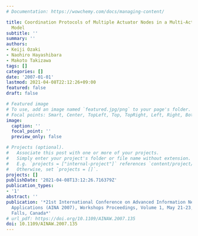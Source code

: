 ```yaml
---
# Documentation: https://wowchemy.com/docs/managing-content/

title: Coordination Protocols of Multiple Actuator Nodes in a Multi-Actuator/Multi-Sensor
  Model
subtitle: ''
summary: ''
authors:
- Keiji Ozaki
- Naohiro Hayashibara
- Makoto Takizawa
tags: []
categories: []
date: '2007-01-01'
lastmod: 2021-04-08T22:12:26+09:00
featured: false
draft: false

# Featured image
# To use, add an image named `featured.jpg/png` to your page's folder.
# Focal points: Smart, Center, TopLeft, Top, TopRight, Left, Right, BottomLeft, Bottom, BottomRight.
image:
  caption: ''
  focal_point: ''
  preview_only: false

# Projects (optional).
#   Associate this post with one or more of your projects.
#   Simply enter your project's folder or file name without extension.
#   E.g. `projects = ["internal-project"]` references `content/project/deep-learning/index.md`.
#   Otherwise, set `projects = []`.
projects: []
publishDate: '2021-04-08T13:12:26.716379Z'
publication_types:
- '1'
abstract: ''
publication: '*21st International Conference on Advanced Information Networking and
  Applications (AINA 2007), Workshops Proceedings, Volume 1, May 21-23, 2007, Niagara
  Falls, Canada*'
# url_pdf: https://doi.org/10.1109/AINAW.2007.135
doi: 10.1109/AINAW.2007.135
---
```

